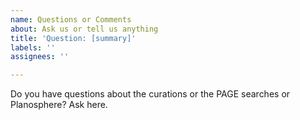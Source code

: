 ```yaml
---
name: Questions or Comments
about: Ask us or tell us anything
title: 'Question: [summary]'
labels: ''
assignees: ''

---
```


Do you have questions about the curations or the PAGE searches or Planosphere? Ask here.
